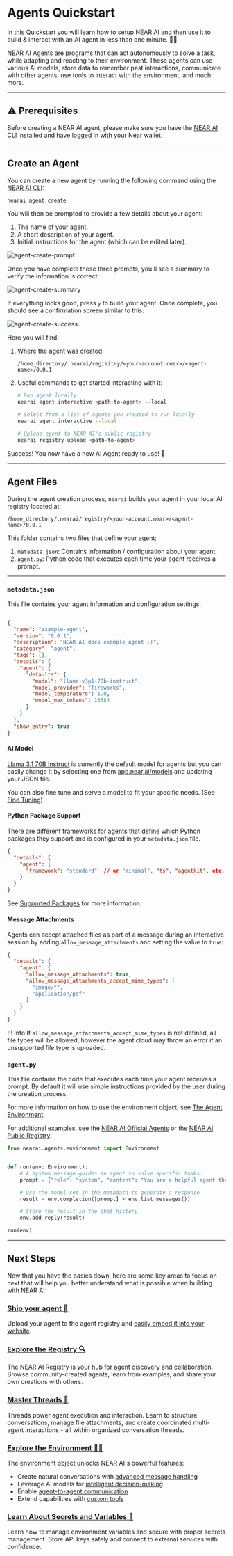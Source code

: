 # Agents Quickstart

In this Quickstart you will learn how to setup NEAR AI and then use it to build & interact with an AI agent in less than one minute. 🏃‍♂️

NEAR AI Agents are programs that can act autonomously to solve a task, while adapting and reacting to their environment. 
These agents can use various AI models, store data to remember past interactions, communicate with other agents, use tools to 
interact with the environment, and much more.

---

## ⚠️ Prerequisites

Before creating a NEAR AI agent, please make sure you have the [NEAR AI CLI](../cli.md) installed and have logged in with your Near wallet.

---

## Create an Agent

You can create a new agent by running the following command using the [NEAR AI CLI](../cli.md):

```bash
nearai agent create
```
You will then be prompted to provide a few details about your agent:

1. The name of your agent.
2. A short description of your agent.
3. Initial instructions for the agent (which can be edited later).

![agent-create-prompt](../assets/agents/agent-create-prompt.png)

Once you have complete these three prompts, you'll see a summary to verify the information is correct:

![agent-create-summary](../assets/agents/agent-create-summary.png)

If everything looks good, press `y` to build your agent. Once complete, you should see a confirmation screen similar to this:

![agent-create-success](../assets/agents/agent-create-success.png)

Here you will find:

1. Where the agent was created:

    `/home_directory/.nearai/regisitry/<your-account.near>/<agent-name>/0.0.1`

2. Useful commands to get started interacting with it:

    ```bash
    # Run agent locally
    nearai agent interactive <path-to-agent> --local

    # Select from a list of agents you created to run locally
    nearai agent interactive --local
    
    # Upload agent to NEAR AI's public registry
    nearai registry upload <path-to-agent>
    ```

Success! You now have a new AI Agent ready to use! :tada: 

---

## Agent Files

During the agent creation process, `nearai` builds your agent in your local AI registry located at:

`/home_directory/.nearai/registry/<your-account.near>/<agent-name>/0.0.1` 

This folder contains two files that define your agent:

1. `metadata.json`: Contains information / configuration about your agent.
2. `agent.py`: Python code that executes each time your agent receives a prompt.

---

### `metadata.json`

This file contains your agent information and configuration settings.

```json title="metadata.json"

{
  "name": "example-agent",
  "version": "0.0.1",
  "description": "NEAR AI docs example agent ;)",
  "category": "agent",
  "tags": [],
  "details": {
    "agent": {
      "defaults": {
        "model": "llama-v3p1-70b-instruct",
        "model_provider": "fireworks",
        "model_temperature": 1.0,
        "model_max_tokens": 16384
      }
    }
  },
  "show_entry": true
}

```


#### AI Model

[Llama 3.1 70B Instruct](https://huggingface.co/meta-llama/Llama-3.1-70B-Instruct) is currently the default model for agents but you can easily change it by selecting one from [app.near.ai/models](https://app.near.ai/models) and updating your JSON file.

You can also fine tune and serve a model to fit your specific needs. (See [Fine Tuning](../models/fine_tuning.md))

#### Python Package Support

There are different frameworks for agents that define which Python packages they support and is configured in your `metadata.json` file. 

```json
{
  "details": {
    "agent": {
      "framework": "standard"  // or "minimal", "ts", "agentkit", etc.
    }
  }
}
```

See [Supported Packages](./env/frameworks.md) for more information.

#### Message Attachments

Agents can accept attached files as part of a message during an interactive session by adding `allow_message_attachments` and setting the value to `true`:

```json
{
  "details": {
    "agent": {
      "allow_message_attachments": true,
      "allow_message_attachments_accept_mime_types": [
        "image/*",
        "application/pdf"
      ]
    }
  }
}
```

!!! info
    If `allow_message_attachments_accept_mime_types` is not defined, all file types will be allowed, however the agent cloud may throw an error if an unsupported file type is uploaded. 


### `agent.py`

This file contains the code that executes each time your agent receives a prompt. By default it will use simple instructions provided by the user during the creation process.

For more information on how to use the environment object, see [The Agent Environment](./env/overview.md).

For additional examples, see the [NEAR AI Official Agents](https://github.com/nearai/official-agents) or the [NEAR AI Public Registry](https://app.near.ai/agents).

```python title="agent.py"
from nearai.agents.environment import Environment


def run(env: Environment):
    # A system message guides an agent to solve specific tasks.
    prompt = {"role": "system", "content": "You are a helpful agent that will educate users about NEAR AI."}

    # Use the model set in the metadata to generate a response
    result = env.completion([prompt] + env.list_messages())

    # Store the result in the chat history
    env.add_reply(result)

run(env)
```

---

## Next Steps

Now that you have the basics down, here are some key areas to focus on next that will help you better understand what is possible when building with NEAR AI:

### [Ship your agent 🚀](./registry.md#uploading-an-agent)

Upload your agent to the agent registry and [easily embed it into your website](./registry.md#embedding-an-agent).

### [Explore the Registry 🔍](./registry.md)

The NEAR AI Registry is your hub for agent discovery and collaboration. Browse community-created agents, learn from examples, and share your own creations with others.

### [Master Threads 💬](./threads.md)

Threads power agent execution and interaction. Learn to structure conversations, manage file attachments, and create coordinated multi-agent interactions - all within organized conversation threads. 

### [Explore the Environment 🧑‍💻](./env/overview.md)

The environment object unlocks NEAR AI's powerful features:

- Create natural conversations with [advanced message handling](./env/messages_files.md)
- Leverage AI models for [intelligent decision-making](./env/inference.md)
- Enable [agent-to-agent communication](./patterns/agent_to_agent.md)
- Extend capabilities with [custom tools](./env/tools.md)

### [Learn About Secrets and Variables 🔑](./env/variables.md)

Learn how to manage environment variables and secure with proper secrets management. Store API keys safely and connect to external services with confidence.

